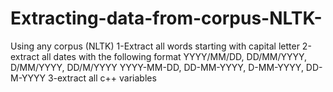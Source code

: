 # Extracting-data-from-corpus-NLTK-
Using any corpus (NLTK)
1-Extract all words starting with capital letter
2-extract all dates with the following format
YYYY/MM/DD,  DD/MM/YYYY,  D/MM/YYYY,  DD/M/YYYY YYYY-MM-DD,  DD-MM-YYYY,  D-MM-YYYY,  DD-M-YYYY
3-extract all c++ variables
